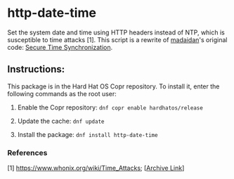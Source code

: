 # http-date-time
Set the system date and time using HTTP headers instead of NTP, which is susceptible to time attacks [1]. This script is a rewrite of [madaidan](https://github.com/madaidan)'s original code: [Secure Time Synchronization](https://gitlab.com/madaidan/secure-time-sync).

## Instructions:
This package is in the Hard Hat OS Copr repository. To install it, enter the following commands as the root user:

1. Enable the Copr repository: `dnf copr enable hardhatos/release`

2. Update the cache: `dnf update`

3. Install the package: `dnf install http-date-time`

### References
[1] https://www.whonix.org/wiki/Time_Attacks; [[Archive Link](https://web.archive.org/web/20211117201245/https://www.whonix.org/wiki/Time_Attacks)]

